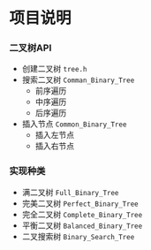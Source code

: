 # 项目说明

### 二叉树API
  - 创建二叉树 `tree.h`
  - 搜索二叉树 `Comman_Binary_Tree`
    - 前序遍历
    - 中序遍历
    - 后序遍历
  - 插入节点 `Common_Binary_Tree`
    - 插入左节点
    - 插入右节点

### 实现种类
- 满二叉树 `Full_Binary_Tree`
- 完美二叉树 `Perfect_Binary_Tree`
- 完全二叉树 `Complete_Binary_Tree`
- 平衡二叉树 `Balanced_Binary_Tree`
- 二叉搜索树 `Binary_Search_Tree`